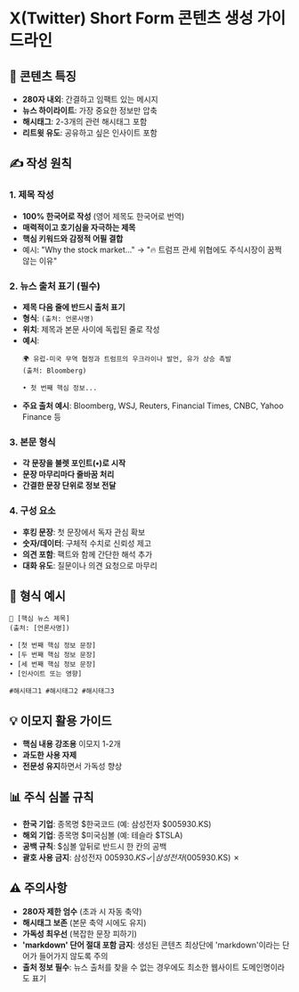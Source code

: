 # X(Twitter) Short Form 콘텐츠 생성 가이드라인

## 📱 콘텐츠 특징
- **280자 내외**: 간결하고 임팩트 있는 메시지
- **뉴스 하이라이트**: 가장 중요한 정보만 압축
- **해시태그**: 2-3개의 관련 해시태그 포함
- **리트윗 유도**: 공유하고 싶은 인사이트 포함

## ✍️ 작성 원칙

### 1. 제목 작성
- **100% 한국어로 작성** (영어 제목도 한국어로 번역)
- **매력적이고 호기심을 자극하는 제목**
- **핵심 키워드와 감정적 어필 결합**
- 예시: "Why the stock market..." → "🔥 트럼프 관세 위협에도 주식시장이 꿈쩍 않는 이유"

### 2. 뉴스 출처 표기 (필수)
- **제목 다음 줄에 반드시 출처 표기**
- **형식**: `(출처: 언론사명)`
- **위치**: 제목과 본문 사이에 독립된 줄로 작성
- **예시**:
  ```
  🌍 유럽-미국 무역 협정과 트럼프의 우크라이나 발언, 유가 상승 촉발
  (출처: Bloomberg)
  
  • 첫 번째 핵심 정보...
  ```
- **주요 출처 예시**: Bloomberg, WSJ, Reuters, Financial Times, CNBC, Yahoo Finance 등

### 3. 본문 형식
- **각 문장을 불렛 포인트(•)로 시작**
- **문장 마무리마다 줄바꿈 처리**
- **간결한 문장 단위로 정보 전달**

### 4. 구성 요소
- **후킹 문장**: 첫 문장에서 독자 관심 확보
- **숫자/데이터**: 구체적 수치로 신뢰성 제고
- **의견 포함**: 팩트와 함께 간단한 해석 추가
- **대화 유도**: 질문이나 의견 요청으로 마무리

## 🔸 형식 예시

```
🚨 [핵심 뉴스 제목]
(출처: [언론사명])

• [첫 번째 핵심 정보 문장]
• [두 번째 핵심 정보 문장]
• [세 번째 핵심 정보 문장]
• [인사이트 또는 영향]

#해시태그1 #해시태그2 #해시태그3
```

## 💡 이모지 활용 가이드
- **핵심 내용 강조용** 이모지 1-2개
- **과도한 사용 자제**
- **전문성 유지**하면서 가독성 향상

## 📊 주식 심볼 규칙
- **한국 기업**: 종목명 $한국코드 (예: 삼성전자 $005930.KS)
- **해외 기업**: 종목명 $미국심볼 (예: 테슬라 $TSLA)
- **공백 규칙**: $심볼 앞뒤로 반드시 한 칸의 공백
- **괄호 사용 금지**: 삼성전자 $005930.KS ✓ | 삼성전자($005930.KS) ✗

## ⚠️ 주의사항
- **280자 제한 엄수** (초과 시 자동 축약)
- **해시태그 보존** (본문 축약 시에도 유지)
- **가독성 최우선** (복잡한 문장 피하기)
- **'markdown' 단어 절대 포함 금지**: 생성된 콘텐츠 최상단에 'markdown'이라는 단어가 들어가지 않도록 주의
- **출처 정보 필수**: 뉴스 출처를 찾을 수 없는 경우에도 최소한 웹사이트 도메인명이라도 표기 